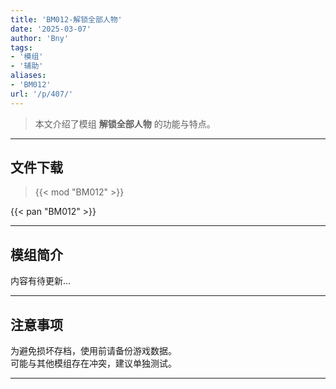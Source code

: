 ```yaml
---
title: 'BM012-解锁全部人物'
date: '2025-03-07'
author: 'Bny'
tags:
- '模组'
- '辅助'
aliases:
- 'BM012'
url: '/p/407/'
---
```


> 本文介绍了模组 **解锁全部人物** 的功能与特点。

---

## 文件下载  

> {{< mod "BM012" >}}  

{{< pan "BM012" >}}  

---

## 模组简介

>  
内容有待更新...  

---

## 注意事项

>  
为避免损坏存档，使用前请备份游戏数据。  
可能与其他模组存在冲突，建议单独测试。  

---

